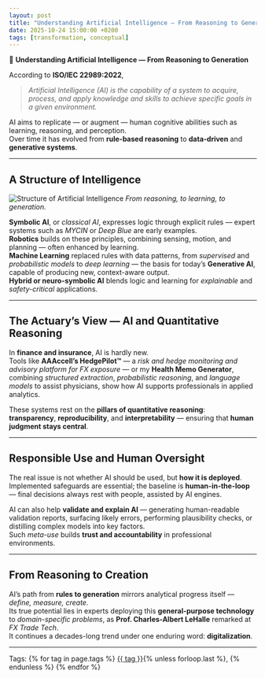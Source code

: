 ```yaml
---
layout: post
title: "Understanding Artificial Intelligence — From Reasoning to Generation"
date: 2025-10-24 15:00:00 +0200
tags: [transformation, conceptual]
---
```


🧠 **Understanding Artificial Intelligence — From Reasoning to Generation**

According to **ISO/IEC 22989:2022**,  

> *Artificial Intelligence (AI) is the capability of a system to acquire, process, and apply knowledge and skills to achieve specific goals in a given environment.*

AI aims to replicate — or augment — human cognitive abilities such as learning, reasoning, and perception.  
Over time it has evolved from **rule-based reasoning** to **data-driven** and **generative systems**.

---

## A Structure of Intelligence

![Structure of Artificial Intelligence](/assets/img/ArtificialIntelligence.jpg)
*From reasoning, to learning, to generation.*

**Symbolic AI**, or *classical AI*, expresses logic through explicit rules — expert systems such as *MYCIN* or *Deep Blue* are early examples.  
**Robotics** builds on these principles, combining sensing, motion, and planning — often enhanced by learning.  
**Machine Learning** replaced rules with data patterns, from *supervised* and *probabilistic models* to *deep learning* — the basis for today’s **Generative AI**, capable of producing new, context-aware output.  
**Hybrid or neuro-symbolic AI** blends logic and learning for *explainable* and *safety-critical* applications.

---

## The Actuary’s View — AI and Quantitative Reasoning

In **finance and insurance**, AI is hardly new.  
Tools like **AAAccell’s HedgePilot™** — a *risk and hedge monitoring and advisory platform for FX exposure* — or my **Health Memo Generator**, combining *structured extraction*, *probabilistic reasoning*, and *language models* to assist physicians, show how AI supports professionals in applied analytics.

These systems rest on the **pillars of quantitative reasoning**:  
**transparency**, **reproducibility**, and **interpretability** — ensuring that **human judgment stays central**.

---

## Responsible Use and Human Oversight

The real issue is not whether AI should be used, but **how it is deployed**.  
Implemented safeguards are essential; the baseline is **human-in-the-loop** — final decisions always rest with people, assisted by AI engines.

AI can also help **validate and explain AI** — generating human-readable validation reports, surfacing likely errors, performing plausibility checks, or distilling complex models into key factors.  
Such *meta-use* builds **trust and accountability** in professional environments.

---

## From Reasoning to Creation

AI’s path from **rules to generation** mirrors analytical progress itself — *define, measure, create.*  
Its true potential lies in experts deploying this **general-purpose technology** to *domain-specific problems*, as **Prof. Charles-Albert LeHalle** remarked at *FX Trade Tech*.  
It continues a decades-long trend under one enduring word: **digitalization**.

---

<p>Tags:
{% for tag in page.tags %}
  <a href="/tags/{{ tag | slugify }}/">{{ tag }}</a>{% unless forloop.last %}, {% endunless %}
{% endfor %}
</p>
